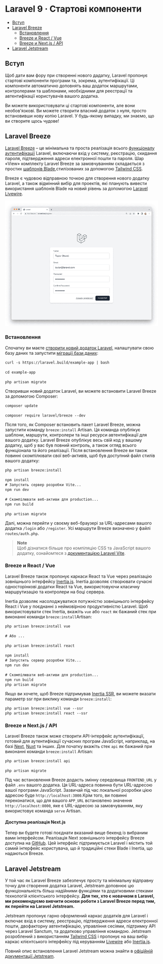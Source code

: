 # Laravel 9 · Стартові компоненти

- [Вступ](#introduction)
- [Laravel Breeze](#laravel-breeze)
    - [Встановлення](#laravel-breeze-installation)
    - [Breeze и React / Vue](#breeze-and-inertia)
    - [Breeze и Next.js / API](#breeze-and-next)
- [Laravel Jetstream](#laravel-jetstream)

<a name="introduction"></a>
## Вступ

Щоб дати вам фору при створенні нового дадатку, Laravel пропонує стартові компоненти програми та, зокрема, аутентифікації. Ці компоненти автоматично доповнять ваш додаток маршрутами, контролерами та шаблонами, необхідними для реєстрації та автентифікації користувачів вашого додатка.


Ви можете використовувати ці стартові компоненти, але вони необов'язкові. Ви можете створити власний додаток з нуля, просто встановивши нову копію Laravel. У будь-якому випадку, ми знаємо, що ви створите щось чудове!

<a name="laravel-breeze"></a>
## Laravel Breeze

[Laravel Breeze](https://github.com/laravel/breeze) – це мінімальна та проста реалізація всього [функціоналу аутентифікації](authentication.md) Laravel, включаючи вхід у систему, реєстрацію, скидання пароля, підтвердження адреси електронної пошти та пароля. Шар «View» комплекту Laravel Breeze за замовчуванням складається з простих [шаблонів Blade](blade.md),стилізованих за допомогою [Tailwind CSS](https://tailwindcss.com).

Breeze є чудовою відправною точкою для створення нового додатку Laravel, а також відмінний вибір для проектів, які планують вивести використання шаблонів Blade на новий рівень за допомогою [Laravel Livewire](https://laravel-livewire.com).

<img src="./img/breeze-register.png">

<a name="laravel-breeze-installation"></a>
### Встановлення

Спочатку ви маєте [створити новий додаток Laravel](installation.md), налаштувати свою базу даних та запустити [міграції бази даних](migrations.md):

```shell
curl -s https://laravel.build/example-app | bash

cd example-app

php artisan migrate
```
Створивши новий додаток Laravel, ви можете встановити Laravel Breeze за допомогою Composer:

```shell
composer update

composer require laravel/breeze --dev
```
Після того, як Composer встановить пакет Laravel Breeze, можна запустити команду `breeze:install` Artisan. Ця команда опублікує шаблони, маршрути, контролери та інші ресурси автентифікації для вашого додатку. Laravel Breeze опублікує весь свій код у вашому додатку, щоб у вас був повний контроль, а також огляд всього функціонала та його реалізації. Після встановлення Breeze ви також повинні скомпілювати свої веб-активів, щоб був доступний файл стилів вашого додатку:

```shell
php artisan breeze:install

npm install
# Запустить сервер розробки Vite...
npm run dev

# Скомпілювати веб-активи для production...
npm run build

php artisan migrate
```

Далі, можна перейти у своєму веб-браузері за URL-адресами вашого додатка `/login` або `/register`. Усі маршрути Breeze визначено у файлі `routes/auth.php`.

> **Note**  
> Щоб дізнатися більше про компіляцію CSS та JavaScript вашого додатку, ознайомтеся з [документацією Laravel Vite](vite.md#configuring-vite).

<a name="breeze-and-inertia"></a>
### Breeze и React / Vue

Laravel Breeze також пропонує каркаси React та Vue через реалізацію зовнішнього інтерфейсу [Inertia.js](https://inertiajs.com). Inertia дозволяє створювати сучасні односторінкові додатки React та Vue, використовуючи класичну маршрутизацію та контролери на боці сервера.

Inertia дозволяє насолоджуватися потужністю зовнішнього інтерфейсу React і Vue у поєднанні з неймовірною продуктивністю Laravel. Щоб використовувати стек Inertia, вкажіть `vue` або `react` як бажаний стек при виконанні команди `breeze:install`Artisan:

```shell
php artisan breeze:install vue

# Або ...

php artisan breeze:install react

npm install
# Запустить сервер розробки Vite...
npm run dev

# Скомпілювати веб-активи для production...
npm run build
php artisan migrate
```
Якщо ви хочете, щоб Breeze підтримував [Inertia SSR](https://inertiajs.com/server-side-rendering), ви можете вказати параметр ssr при виклику команди `breeze:install`:

```shell
php artisan breeze:install vue --ssr
php artisan breeze:install react --ssr
```

<a name="breeze-and-next"></a>
### Breeze и Next.js / API

Laravel Breeze також може створити API-інтерфейс аутентифікації, готовий для аутентифікації сучасних програм JavaScript, наприклад, на базі [Next](https://nextjs.org), [Nuxt](https://nuxtjs.org) та інших. Для початку вкажіть стек `api` як бажаний при виконанні команди `breeze:install` Artisan:


```shell
php artisan breeze:install api

php artisan migrate
```

Під час встановлення Breeze додасть змінну середовища `FRONTEND_URL` у файл `.env` вашого додатка. Ця URL-адреса повинна бути URL-адресою вашої програми JavaScript. Зазвичай під час локальної розробки цією адресою буде `http://localhost:3000`.Крім того, ви повинні переконатися, що для вашого `APP_URL` встановлено значення `http://localhost:8000`, яке є URL-адресою за замовчуванням, яку використовує команда `serve` Artisan.


<a name="next-reference-implementation"></a>
#### Доступна реалізація Next.js

Тепер ви будете готові поєднати вказаний вище бекенд із вибраним вами інтерфейсом. Реалізація Next зовнішнього інтерфейсу Breeze доступна на [GitHub](https://github.com/laravel/breeze-next). Цей інтерфейс підтримується Laravel і містить той самий інтерфейс користувача, що й традиційні стеки Blade і Inertia, що надаються Breeze.

<a name="laravel-jetstream"></a>
## Laravel Jetstream

У той час як Laravel Breeze забезпечує просту та мінімальну відправну точку для створення додатка Laravel, Jetstream доповнює цю функціональність більш надійними функціями та додатковими стеками технологій клієнтського інтерфейсу. **Для тих, хто є новачком в Laravel, ми рекомендуємо вивчити основи роботи з Laravel Breeze перед тим, як перейти на Laravel Jetstream.**

Jetstream пропонує гарно оформлений каркас додатків для Laravel і включає вхід в систему, реєстрацію, підтвердження адреси електронної пошти, двофакторну автентифікацію, управління сесіями, підтримку API через Laravel Sanctum, та додатково управління командою. Jetstream розроблений з використанням [Tailwind CSS](https://tailwindcss.com) і пропонує на ваш вибір каркас клієнтського інтерфейсу під керуванням [Livewire](https://laravel-livewire.com) або [Inertia.js](https://inertiajs.com).

Повний опис встановлення Laravel Jetstream можна знайти в [офіційній документації Jetstream](https://jetstream.laravel.com).